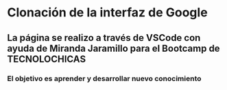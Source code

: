 # Clonación de la interfaz de Google
## La página se realizo a través de VSCode con ayuda de Miranda Jaramillo para el Bootcamp de TECNOLOCHICAS
### El objetivo es aprender y desarrollar nuevo conocimiento
